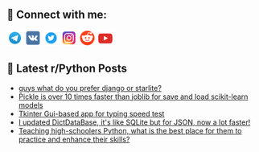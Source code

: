 ## 🔎 Connect with me:
[<img src="https://github.com/bullbesh/bullbesh/blob/main/images/Telegram.png" width="32" height="32" />](https://t.me/bullbesh)
[<img src="https://github.com/bullbesh/bullbesh/blob/main/images/VK.png" width="32" height="32" />](https://vk.com/bullbesh)
[<img src="https://github.com/bullbesh/bullbesh/blob/main/images/Twitter.png" width="32" height="32" />](https://twitter.com/bullbesh1)
[<img src="https://github.com/bullbesh/bullbesh/blob/main/images/Instagram.png" width="32" height="32" />](https://www.instagram.com/bullbesh)
[<img src="https://github.com/bullbesh/bullbesh/blob/main/images/Reddit.png" width="32" height="32" />](https://www.reddit.com/user/bullbesh)
[<img src="https://github.com/bullbesh/bullbesh/blob/main/images/YouTube.png" width="32" height="32" />](https://www.youtube.com/channel/UCtfjRs6uzgq5mfm8S06WTcg)

## 📕 Latest r/Python Posts
<!-- BLOG-POST-LIST:START -->
- [guys what do you prefer django or starlite?](https://www.reddit.com/r/Python/comments/ypjr2p/guys_what_do_you_prefer_django_or_starlite/)
- [Pickle is over 10 times faster than joblib for save and load scikit-learn models](https://www.reddit.com/r/Python/comments/ypj13g/pickle_is_over_10_times_faster_than_joblib_for/)
- [Tkinter Gui-based app for typing speed test](https://www.reddit.com/r/Python/comments/yphwj3/tkinter_guibased_app_for_typing_speed_test/)
- [I updated DictDataBase, it&#39;s like SQLite but for JSON, now a lot faster!](https://www.reddit.com/r/Python/comments/ypgxb9/i_updated_dictdatabase_its_like_sqlite_but_for/)
- [Teaching high-schoolers Python, what is the best place for them to practice and enhance their skills?](https://www.reddit.com/r/Python/comments/ypeb8l/teaching_highschoolers_python_what_is_the_best/)
<!-- BLOG-POST-LIST:END -->
